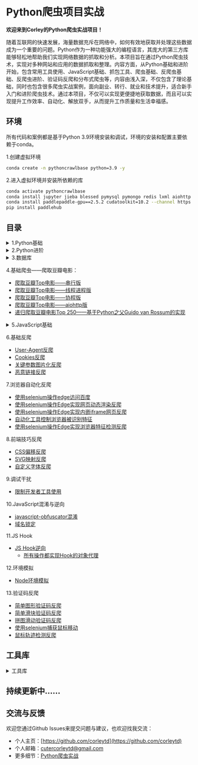 # Python爬虫项目实战

**欢迎来到Corley的Python爬虫实战项目！**

随着互联网的快速发展，海量数据充斥在网络中，如何有效地获取并处理这些数据成为一个重要的问题。Python作为一种功能强大的编程语言，其庞大的第三方库能够轻松地帮助我们实现网络数据的抓取和分析。本项目旨在通过Python爬虫技术，实现对多种网站和应用的数据抓取和整理。内容方面，从Python基础和进阶开始，包含常用工具使用、JavaScript基础、抓包工具、爬虫基础、反爬虫基础、反爬虫进阶、验证码反爬和分布式爬虫等，内容由浅入深，不仅包含了理论基础，同时也包含很多爬虫实战案例，面向副业、转行、就业和技术提升，适合新手入门和进阶爬虫技术。通过本项目，不仅可以实现更便捷地获取数据，而且可以实现提升工作效率、自动化、解放双手，从而提升工作质量和生活幸福感。

## 环境

所有代码和案例都是基于Python 3.9环境安装和调试，环境的安装和配置主要依赖于conda。

1.创建虚拟环境

```bash
conda create -n pythoncrawlbase python=3.9 -y
```

2.进入虚拟环境并安装所依赖的库

```bash
conda activate pythoncrawlbase
conda install jupyter jieba blessed pymysql pymongo redis lxml aiohttp selenium fonttools scrapy -y
conda install paddlepaddle-gpu==2.5.2 cudatoolkit=10.2 --channel https://mirrors.tuna.tsinghua.edu.cn/anaconda/cloud/Paddle/ -y
pip install paddlehub
```

## 目录
<details>
<summary>1.Python基础</summary>

- [while循环简单聊天机器人](01_python_basic/simple_chatbot.py)
- [生成指定长度随机字符串](01_python_basic/random_str.py)
- [列表的常用方法](01_python_basic/list_methods.py)
- [元组与列表的区别](01_python_basic/tuple_list.py)
- [字典的方法](01_python_basic/dict_methods.py)
- [集合的方法](01_python_basic/set_methods.py)
- [Python中的浅拷贝与深拷贝](01_python_basic/copy_deepcopy.py)
- [if条件控制](01_python_basic/if_condition.py)
- [Python中的while和for循环](01_python_basic/while_for.py)
- [Python中的异常处理](01_python_basic/exception.py)
- [Python函数](01_python_basic/function.ipynb)
- [全局与局部作用域](01_python_basic/global_local_field.ipynb)
- [闭包](01_python_basic/closure.ipynb)
- [装饰器](01_python_basic/decorator.ipynb)
- [类与对象](01_python_basic/class_object.ipynb)
- [继承与多态](01_python_basic/inheritance_polymorphism.ipynb)
- 实战：[简易词频统计器](applications/word_counter.py)
- 实战：[贪吃蛇小游戏](applications/snake_game)

</details>

<details>
<summary>2.Python进阶</summary>

- [静态方法与类方法](02_python_advanced/static_class_method.ipynb)
- [迭代器与生成器](02_python_advanced/iterator_generator.ipynb)
- [上下文管理器](02_python_advanced/with_context_manager.ipynb)
- [垃圾回收机制](02_python_advanced/garbage_collection.ipynb)
- [线程](02_python_advanced/thread.ipynb)
- [进程](02_python_advanced/process.ipynb)
- [协程](02_python_advanced/coroutine.ipynb)

</details>

<details>
<summary>3.数据库</summary>

- [MySQL基本操作](03_database/mysql.md)
- [Python操作MySQL](03_database/mysql_with_python.ipynb)
- [MongoDB操作](03_database/mongodb.md)
- [Python操作MongoDB](03_database/mongo_with_python.ipynb)
- [Redis操作](03_database/redis.md)
- [Python操作Redis](03_database/redis_with_python.ipynb)

</details>

4.基础爬虫——爬取豆瓣电影：
- [爬取豆瓣Top电影——串行版](04_base_crawling/douban_top_movie_crawler_serial.py)
- [爬取豆瓣Top电影——线程进程版](04_base_crawling/douban_top_movie_crawler_thread_process.py)
- [爬取豆瓣Top电影——协程版](04_base_crawling/douban_top_movie_crawler_coroutine.py)
- [爬取豆瓣Top电影——aiohttp版](04_base_crawling/douban_top_movie_crawler_aiohttp.py)
- [递归爬取豆瓣电影Top 250——基于Python之父Guido van Rossum的实现](04_base_crawling/douban_top_movie_crawler_recursive_from_guido.py)

<details>
<summary>5.JavaScript基础</summary>

- [JavaScript入门](05_javascript_basic/javascript_basic.md)
- [JavaScript对象](05_javascript_basic/javascript_object.md)
- [JavaScript原型链](05_javascript_basic/javascript_prototype_chain.md)
- [JavaScript函数进阶](05_javascript_basic/javascript_function_advanced.md)
- [JavaScript代理与反射](05_javascript_basic/javascript_proxy_reflect.md)

</details>

6.基础反爬
- [User-Agent反爬](06_basic_anti_crawling/anti_crawler_with_user_agent.py)
- [Cookies反爬](06_basic_anti_crawling/anti_crawler_with_cookies.py)
- [关键参数图片化反爬](06_basic_anti_crawling/anti_crawler_with_key_parameter_picturing.py)
- [恶意链接反爬](06_basic_anti_crawling/anti_crawler_with_malicious_links.py)

7.浏览器自动化反爬
- [使用selenium操作edge访问百度](07_browser_automatic_anti_crawling/edge_baidu_with_selenium.py)
- [使用selenium操作Edge实现网页动态渲染反爬](07_browser_automatic_anti_crawling/anti_crawler_with_edge_selenium.py)
- [使用selenium操作Edge实现内嵌iframe网页反爬](07_browser_automatic_anti_crawling/anti_crawler_with_iframe.py)
- [自动化工具控制浏览器被识别特征](07_browser_automatic_anti_crawling/bot_sannysoft_with_selenium.py)
- [使用selenium操作Edge实现浏览器特征检测反爬](07_browser_automatic_anti_crawling/anti_crawler_with_browser_feature.py)

8.前端技巧反爬
- [CSS偏移反爬](08_front_end_anti_crawling/anti_crawler_with_css_offset.py)
- [SVG映射反爬](08_front_end_anti_crawling/anti_crawler_with_svg_mapping.py)
- [自定义字体反爬](08_front_end_anti_crawling/anti_crawler_with_custom_font.py)

9.调试干扰
- [限制开发者工具使用](09_debug_interference/restriction_on_devtools_usage.md)

10.JavaScript混淆与逆向
- [javascript-obfuscator混淆](10_javascript_obfuscation_and_reversal/js_obfuscator.md)
- [域名锁定](10_javascript_obfuscation_and_reversal/domain_lock_resolution.js)

11.JS Hook
- [JS Hook逆向](11_js_hook/js_hook_reversal.md)
  - [所有操作都实现Hook的对象代理](11_js_hook/HookAnyObject.js)

12.环境模拟
- [Node环境模拟](12_environmental_simulation/node_environmental_simulation.md)

13.验证码反爬
- [简单图形验证码反爬](13_captcha_anti_crawling/anti_crawler_with_simple_graphic_captcha.py)
- [简单滑块验证码反爬](13_captcha_anti_crawling/anti_crawler_with_simple_slide_captcha.py)
- [拼图滑动验证码反爬](13_captcha_anti_crawling/anti_crawler_with_slide_puzzle_captcha.py)
- [使用selenium捕获鼠标移动](13_captcha_anti_crawling/capture_mouse_move_with_selenium.py)
- [鼠标轨迹检测反爬](13_captcha_anti_crawling/anti_crawler_with_mouse_track_detection.py)

## 工具库

<details>
<summary>工具库</summary>

- [MySQL连接池](utils/mysql_pool)
- [装饰器](utils/decorators)

</details>

## 持续更新中……

## 交流与反馈

欢迎您通过Github Issues来提交问题与建议，也欢迎找我交流：

- 个人主页：[https://github.com/corleytd](https://github.com/corleytd)
- 个人邮箱：[cutercorleytd@gmail.com](mailto:cutercorleytd@gmail.com)
- 更多细节：[Python爬虫实战](https://appxfexyp3p4519.h5.xiaoeknow.com/p/course/column/p_62847112e4b09dda1269d3f6)